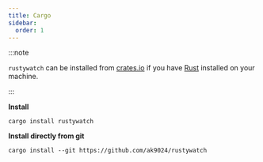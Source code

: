 ```yaml
---
title: Cargo
sidebar:
  order: 1
---
```


:::note

`rustywatch` can be installed from [crates.io](https://crates.io/crates/rustywatch) if you have [Rust](https://www.rust-lang.org/learn/get-started) installed on your machine.

:::

**Install**

```shell
cargo install rustywatch
```
**Install directly from git**

```shell
cargo install --git https://github.com/ak9024/rustywatch
```


